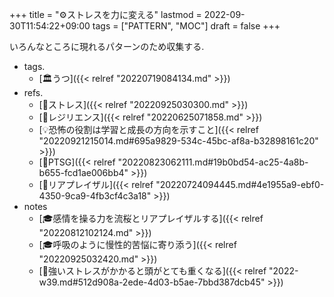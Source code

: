 +++
title = "⚙ストレスを力に変える"
lastmod = 2022-09-30T11:54:22+09:00
tags = ["PATTERN", "MOC"]
draft = false
+++

いろんなところに現れるパターンのため収集する.

-   tags.
    -   [🏛うつ]({{< relref "20220719084134.md" >}})
-   refs.
    -   [📝ストレス]({{< relref "20220925030300.md" >}})
    -   [📝レジリエンス]({{< relref "20220625071858.md" >}})
    -   [💡恐怖の役割は学習と成長の方向を示すこと]({{< relref "20220921215014.md#695a9829-534c-45bc-af8a-b32898161c20" >}})
    -   [📝PTSG]({{< relref "20220823062111.md#19b0bd54-ac25-4a8b-b655-fcd1ae006bb4" >}})
    -   [📝リアプレイザル]({{< relref "20220724094445.md#4e1955a9-ebf0-4350-9ca9-4fb3cf4c3a18" >}})
-   notes
    -   [🎓感情を操る力を流桜とリアプレイザルする]({{< relref "20220812102124.md" >}})
    -   [🎓呼吸のように慢性的苦悩に寄り添う]({{< relref "20220925032420.md" >}})
    -   [💭強いストレスがかかると頭がとても重くなる]({{< relref "2022-w39.md#512d908a-2ede-4d03-b5ae-7bbd387dcb45" >}})
